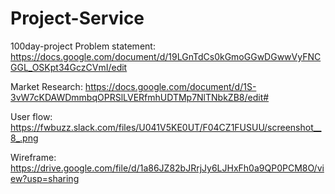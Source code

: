 # Project-Service
 100day-project
 Problem statement: https://docs.google.com/document/d/19LGnTdCs0kGmoGGwDGwwVyFNCGGL_OSKpt34GczCVmI/edit

Market Research: https://docs.google.com/document/d/1S-3vW7cKDAWDmmbqOPRSlLVERfmhUDTMp7NlTNbkZB8/edit#

User flow: https://fwbuzz.slack.com/files/U041V5KE0UT/F04CZ1FUSUU/screenshot__8_.png

Wireframe: https://drive.google.com/file/d/1a86JZ82bJRrjJy6LJHxFh0a9QP0PCM8O/view?usp=sharing




